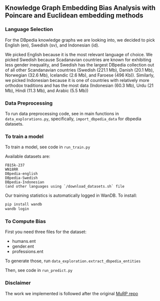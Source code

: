 
## Knowledge Graph Embedding Bias Analysis with Poincare and Euclidean embedding methods


### Language Selection

For the DBpedia knowledge graphs we are looking into, we decided to pick English (en), Swedish (sv), and Indonesian (id).

We picked English because it is the most relevant language of choice. We picked Swedish because Scadanavian countries 
are known for exhibiting less gender inequality, and Swedish has the largest DBpedia collection out of all other
Scandanavian countries (Swedish (221.1 Mb), Danish (20.1 Mb), Norwegian (32.6 Mb), Icelandic (2.6 Mb), and Faroese 
(496 Kb)). Similarly, we picked Indonesian because it is one of countries with relatively more orthodox 
traditions and has the most data (Indonesian (60.3 Mb), Urdu (21 Mb), Hindi (11.3 Mb), and Arabic (5.5 Mb))

### Data Preprocessing

To run data preprocessing code, see in main functions in `data_explorations.py`, specifically, `import_dbpedia_data` 
for dbpedia datasets.


### To train a model

To train a model, see code in `run_train.py`

Available datasets are:
    
    FB15k-237
    WN18RR
    DBpedia-english
    DBpedia-Swedish
    DBpedia-Indonesian
    (and other languages using `/download_datasets.sh` file

Our training statistics is automatically logged in WanDB. To install:
```bash
pip install wandb
wandb login
```

### To Compute Bias
First you need three files for the dataset:
- humans.ent
- gender.ent
- professions.ent

To generate those, run `data_exploration.extract_dbpedia_entities`

Then, see code in `run_predict.py`


### Disclaimer
The work we implemented is followed after the original [MuRP repo](https://github.com/ibalazevic/multirelational-poincare)